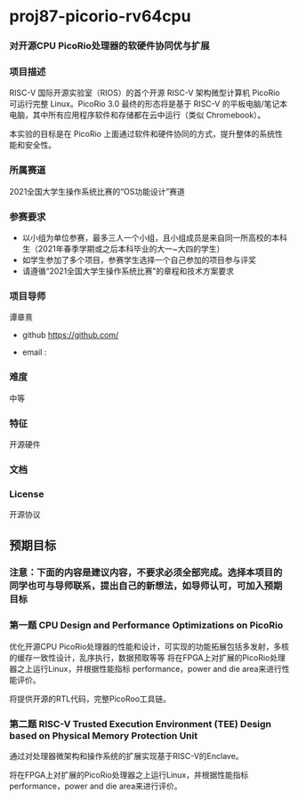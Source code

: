 # proj87-picorio-rv64cpu

### 对开源CPU PicoRio处理器的软硬件协同优与扩展

### 项目描述

RISC-V 国际开源实验室（RIOS）的首个开源 RISC-V 架构微型计算机 PicoRio 可运行完整 Linux。PicoRio 3.0 最终的形态将是基于 RISC-V 的平板电脑/笔记本电脑，其中所有应用程序软件和存储都在云中运行（类似 Chromebook）。

本实验的目标是在 PicoRio 上面通过软件和硬件协同的方式，提升整体的系统性能和安全性。

### 所属赛道

2021全国大学生操作系统比赛的“OS功能设计”赛道



### 参赛要求

- 以小组为单位参赛，最多三人一个小组，且小组成员是来自同一所高校的本科生（2021年春季学期或之后本科毕业的大一~大四的学生）
- 如学生参加了多个项目，参赛学生选择一个自己参加的项目参与评奖
- 请遵循“2021全国大学生操作系统比赛”的章程和技术方案要求



### 项目导师

谭章熹

* github https://github.com/

* email :



### 难度

中等



### 特征

开源硬件



### 文档


### License

开源协议


## 预期目标

### 注意：下面的内容是建议内容，不要求必须全部完成。选择本项目的同学也可与导师联系，提出自己的新想法，如导师认可，可加入预期目标

### 第一题 CPU Design and Performance Optimizations on PicoRio

优化开源CPU PicoRio处理器的性能和设计，可实现的功能拓展包括多发射，多核的缓存一致性设计，乱序执行，数据预取等等
将在FPGA上对扩展的PicoRio处理器之上运行Linux，并根据性能指标 performance，power and die area来进行性能评价。 

将提供开源的RTL代码，完整PicoRoo工具链。

### 第二题 RISC-V Trusted Execution Environment (TEE) Design based on Physical Memory Protection Unit

通过对处理器微架构和操作系统的扩展实现基于RISC-V的Enclave。

将在FPGA上对扩展的PicoRio处理器之上运行Linux，并根据性能指标 performance，power and die area来进行评价。
